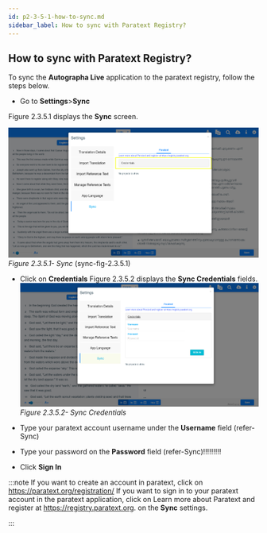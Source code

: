 ```yaml
---
id: p2-3-5-1-how-to-sync.md
sidebar_label: How to sync with Paratext Registry?
---
```


## How to sync with Paratext Registry?

To sync the **Autographa Live** application to the paratext registry, follow the steps below.

-   Go to **Settings**>**Sync**

Figure 2.3.5.1 displays the **Sync** screen.

![alt text](../../../../../static/AutographaLiveImages/Settings/sync-fig-2.3.5.1.jpg 'Sync')
_Figure 2.3.5.1- Sync_ (sync-fig-2.3.5.1)

-   Click on **Credentials**
    Figure 2.3.5.2 displays the **Sync Credentials** fields.
    ![alt text](../../../../../static/AutographaLiveImages/Settings/sync-credentials-fig-2.3.5.2.jpg 'Sync Credentials')
    _Figure 2.3.5.2- Sync Credentials_

-   Type your paratext account username under the **Username** field (refer- Sync)
-   Type your password on the **Password** field (refer-Sync)!!!!!!!!!
-   Click **Sign In**

:::note
If you want to create an account in paratext, click on https://paratext.org/registration/
If you want to sign in to your paratext account in the paratext application, click on Learn more about Paratext and register at https://registry.paratext.org. on the **Sync** settings.

:::
